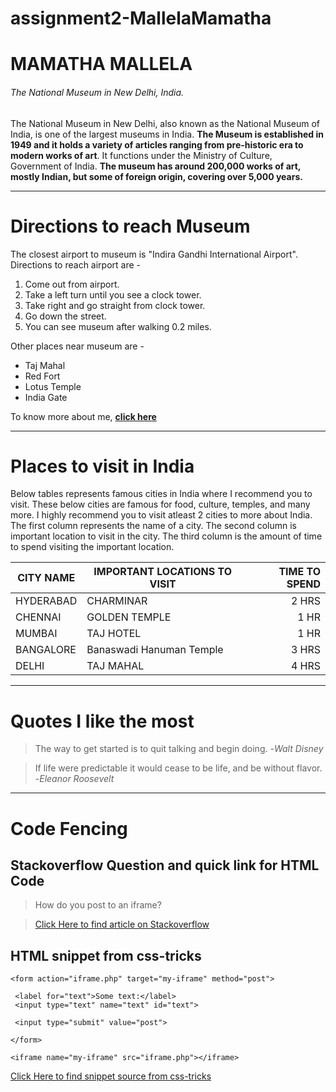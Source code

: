 # assignment2-MallelaMamatha

# MAMATHA MALLELA
###### The National Museum in New Delhi, India.

The National Museum in New Delhi, also known as the National Museum of India, is one of the largest museums in India. **The Museum is established in 1949 and it holds a variety of articles ranging from pre-historic era to modern works of art**. It functions under the Ministry of Culture, Government of India. **The museum has around 200,000 works of art, mostly Indian, but some of foreign origin, covering over 5,000 years.**

---

# Directions to reach Museum

The closest airport to museum is "Indira Gandhi International Airport". Directions to reach airport are -


1. Come out from airport.
2. Take a left turn until you see a clock tower.
3. Take right and go straight from clock tower.
4. Go down the street.
5. You can see museum after walking 0.2 miles.


Other places near museum are - 
* Taj Mahal
* Red Fort
* Lotus Temple
* India Gate

To know more about me, **[click here](AboutMe.md)**

---

# Places to visit in India

Below tables represents famous cities in India where I recommend you to visit. These below cities are famous for food, culture, temples, and many more. I highly recommend you to visit atleast 2 cities to more about India. The first column represents the name of a city. The second column is important location to visit in the city. The third column is the amount of time to spend visiting the important location.

| CITY NAME | IMPORTANT LOCATIONS TO VISIT | TIME TO SPEND |
| --- | --- | ---: |
| HYDERABAD | CHARMINAR | 2 HRS |
| CHENNAI | GOLDEN TEMPLE | 1 HR |
| MUMBAI | TAJ HOTEL | 1 HR |
| BANGALORE | Banaswadi Hanuman Temple | 3 HRS |
| DELHI | TAJ MAHAL | 4 HRS |

---

# Quotes I like the most

> The way to get started is to quit talking and begin doing. -*Walt Disney*

> If life were predictable it would cease to be life, and be without flavor. -*Eleanor Roosevelt*


---

# Code Fencing


## Stackoverflow Question and quick link for HTML Code

> How do you post to an iframe?

> [Click Here to find article on Stackoverflow](https://stackoverflow.com/questions/168455/how-do-you-post-to-an-iframe)


## HTML snippet from css-tricks
 
 ```
<form action="iframe.php" target="my-iframe" method="post">
			
  <label for="text">Some text:</label>
  <input type="text" name="text" id="text">
			
  <input type="submit" value="post">
			
</form>
		
<iframe name="my-iframe" src="iframe.php"></iframe>

```

[Click Here to find snippet source from css-tricks](https://css-tricks.com/snippets/html/post-data-to-an-iframe/)

